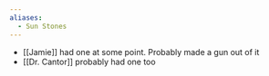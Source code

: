 ```yaml
---
aliases:
  - Sun Stones
---
```

- [[Jamie]] had one at some point. Probably made a gun out of it
- [[Dr. Cantor]] probably had one too